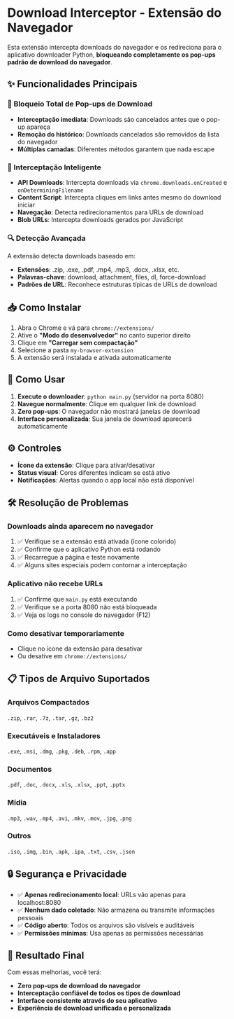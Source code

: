 # Download Interceptor - Extensão do Navegador

Esta extensão intercepta downloads do navegador e os redireciona para o aplicativo downloader Python, **bloqueando completamente os pop-ups padrão de download do navegador**.

## ✨ Funcionalidades Principais

### 🚫 Bloqueio Total de Pop-ups de Download
- **Interceptação imediata**: Downloads são cancelados antes que o pop-up apareça
- **Remoção do histórico**: Downloads cancelados são removidos da lista do navegador
- **Múltiplas camadas**: Diferentes métodos garantem que nada escape

### 🎯 Interceptação Inteligente
- **API Downloads**: Intercepta downloads via `chrome.downloads.onCreated` e `onDeterminingFilename`
- **Content Script**: Intercepta cliques em links antes mesmo do download iniciar
- **Navegação**: Detecta redirecionamentos para URLs de download
- **Blob URLs**: Intercepta downloads gerados por JavaScript

### 🔍 Detecção Avançada
A extensão detecta downloads baseado em:
- **Extensões**: .zip, .exe, .pdf, .mp4, .mp3, .docx, .xlsx, etc.
- **Palavras-chave**: download, attachment, files, dl, force-download
- **Padrões de URL**: Reconhece estruturas típicas de URLs de download

## 📥 Como Instalar

1. Abra o Chrome e vá para `chrome://extensions/`
2. Ative o **"Modo do desenvolvedor"** no canto superior direito
3. Clique em **"Carregar sem compactação"**
4. Selecione a pasta `my-browser-extension`
5. A extensão será instalada e ativada automaticamente

## 🚀 Como Usar

1. **Execute o downloader**: `python main.py` (servidor na porta 8080)
2. **Navegue normalmente**: Clique em qualquer link de download
3. **Zero pop-ups**: O navegador não mostrará janelas de download
4. **Interface personalizada**: Sua janela de download aparecerá automaticamente

## ⚙️ Controles

- **Ícone da extensão**: Clique para ativar/desativar
- **Status visual**: Cores diferentes indicam se está ativo
- **Notificações**: Alertas quando o app local não está disponível

## 🛠️ Resolução de Problemas

### Downloads ainda aparecem no navegador
1. ✅ Verifique se a extensão está ativada (ícone colorido)
2. ✅ Confirme que o aplicativo Python está rodando
3. ✅ Recarregue a página e teste novamente
4. ✅ Alguns sites especiais podem contornar a interceptação

### Aplicativo não recebe URLs
1. ✅ Confirme que `main.py` está executando
2. ✅ Verifique se a porta 8080 não está bloqueada
3. ✅ Veja os logs no console do navegador (F12)

### Como desativar temporariamente
- Clique no ícone da extensão para desativar
- Ou desative em `chrome://extensions/`

## 📋 Tipos de Arquivo Suportados

### Arquivos Compactados
`.zip`, `.rar`, `.7z`, `.tar`, `.gz`, `.bz2`

### Executáveis e Instaladores  
`.exe`, `.msi`, `.dmg`, `.pkg`, `.deb`, `.rpm`, `.app`

### Documentos
`.pdf`, `.doc`, `.docx`, `.xls`, `.xlsx`, `.ppt`, `.pptx`

### Mídia
`.mp3`, `.wav`, `.mp4`, `.avi`, `.mkv`, `.mov`, `.jpg`, `.png`

### Outros
`.iso`, `.img`, `.bin`, `.apk`, `.ipa`, `.txt`, `.csv`, `.json`

## 🔒 Segurança e Privacidade

- ✅ **Apenas redirecionamento local**: URLs vão apenas para localhost:8080
- ✅ **Nenhum dado coletado**: Não armazena ou transmite informações pessoais  
- ✅ **Código aberto**: Todos os arquivos são visíveis e auditáveis
- ✅ **Permissões mínimas**: Usa apenas as permissões necessárias

## 🎉 Resultado Final

Com essas melhorias, você terá:
- **Zero pop-ups de download do navegador**
- **Interceptação confiável de todos os tipos de download**
- **Interface consistente através do seu aplicativo**
- **Experiência de download unificada e personalizada**